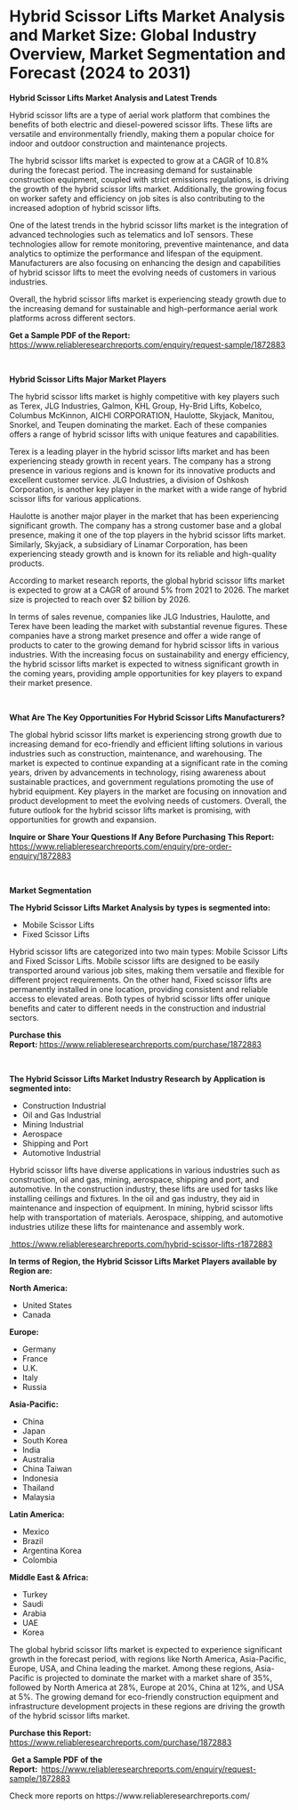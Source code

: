 <p><h1>Hybrid Scissor Lifts Market Analysis and Market Size: Global Industry Overview, Market Segmentation and Forecast (2024 to 2031)</h1></p><p><strong>Hybrid Scissor Lifts Market Analysis and Latest Trends</strong></p>
<p><p>Hybrid scissor lifts are a type of aerial work platform that combines the benefits of both electric and diesel-powered scissor lifts. These lifts are versatile and environmentally friendly, making them a popular choice for indoor and outdoor construction and maintenance projects.</p><p>The hybrid scissor lifts market is expected to grow at a CAGR of 10.8% during the forecast period. The increasing demand for sustainable construction equipment, coupled with strict emissions regulations, is driving the growth of the hybrid scissor lifts market. Additionally, the growing focus on worker safety and efficiency on job sites is also contributing to the increased adoption of hybrid scissor lifts.</p><p>One of the latest trends in the hybrid scissor lifts market is the integration of advanced technologies such as telematics and IoT sensors. These technologies allow for remote monitoring, preventive maintenance, and data analytics to optimize the performance and lifespan of the equipment. Manufacturers are also focusing on enhancing the design and capabilities of hybrid scissor lifts to meet the evolving needs of customers in various industries.</p><p>Overall, the hybrid scissor lifts market is experiencing steady growth due to the increasing demand for sustainable and high-performance aerial work platforms across different sectors.</p></p>
<p><strong>Get a Sample PDF of the Report:&nbsp;</strong> <a href="https://www.reliableresearchreports.com/enquiry/request-sample/1872883">https://www.reliableresearchreports.com/enquiry/request-sample/1872883</a></p>
<p>&nbsp;</p>
<p><strong>Hybrid Scissor Lifts Major Market Players</strong></p>
<p><p>The hybrid scissor lifts market is highly competitive with key players such as Terex, JLG Industries, Galmon, KHL Group, Hy-Brid Lifts, Kobelco, Columbus McKinnon, AICHI CORPORATION, Haulotte, Skyjack, Manitou, Snorkel, and Teupen dominating the market. Each of these companies offers a range of hybrid scissor lifts with unique features and capabilities.</p><p>Terex is a leading player in the hybrid scissor lifts market and has been experiencing steady growth in recent years. The company has a strong presence in various regions and is known for its innovative products and excellent customer service. JLG Industries, a division of Oshkosh Corporation, is another key player in the market with a wide range of hybrid scissor lifts for various applications.</p><p>Haulotte is another major player in the market that has been experiencing significant growth. The company has a strong customer base and a global presence, making it one of the top players in the hybrid scissor lifts market. Similarly, Skyjack, a subsidiary of Linamar Corporation, has been experiencing steady growth and is known for its reliable and high-quality products.</p><p>According to market research reports, the global hybrid scissor lifts market is expected to grow at a CAGR of around 5% from 2021 to 2026. The market size is projected to reach over $2 billion by 2026.</p><p>In terms of sales revenue, companies like JLG Industries, Haulotte, and Terex have been leading the market with substantial revenue figures. These companies have a strong market presence and offer a wide range of products to cater to the growing demand for hybrid scissor lifts in various industries. With the increasing focus on sustainability and energy efficiency, the hybrid scissor lifts market is expected to witness significant growth in the coming years, providing ample opportunities for key players to expand their market presence.</p></p>
<p>&nbsp;</p>
<p><strong>What Are The Key Opportunities For Hybrid Scissor Lifts Manufacturers?</strong></p>
<p><p>The global hybrid scissor lifts market is experiencing strong growth due to increasing demand for eco-friendly and efficient lifting solutions in various industries such as construction, maintenance, and warehousing. The market is expected to continue expanding at a significant rate in the coming years, driven by advancements in technology, rising awareness about sustainable practices, and government regulations promoting the use of hybrid equipment. Key players in the market are focusing on innovation and product development to meet the evolving needs of customers. Overall, the future outlook for the hybrid scissor lifts market is promising, with opportunities for growth and expansion.</p></p>
<p><strong>Inquire or Share Your Questions If Any Before Purchasing This Report:</strong> <a href="https://www.reliableresearchreports.com/enquiry/pre-order-enquiry/1872883">https://www.reliableresearchreports.com/enquiry/pre-order-enquiry/1872883</a></p>
<p>&nbsp;</p>
<p><strong>Market Segmentation</strong></p>
<p><strong>The Hybrid Scissor Lifts Market Analysis by types is segmented into:</strong></p>
<p><ul><li>Mobile Scissor Lifts</li><li>Fixed Scissor Lifts</li></ul></p>
<p><p>Hybrid scissor lifts are categorized into two main types: Mobile Scissor Lifts and Fixed Scissor Lifts. Mobile scissor lifts are designed to be easily transported around various job sites, making them versatile and flexible for different project requirements. On the other hand, Fixed scissor lifts are permanently installed in one location, providing consistent and reliable access to elevated areas. Both types of hybrid scissor lifts offer unique benefits and cater to different needs in the construction and industrial sectors.</p></p>
<p><strong>Purchase this Report:&nbsp;</strong><a href="https://www.reliableresearchreports.com/purchase/1872883">https://www.reliableresearchreports.com/purchase/1872883</a></p>
<p>&nbsp;</p>
<p><strong>The Hybrid Scissor Lifts Market Industry Research by Application is segmented into:</strong></p>
<p><ul><li>Construction Industrial</li><li>Oil and Gas Industrial</li><li>Mining Industrial</li><li>Aerospace</li><li>Shipping and Port</li><li>Automotive Industrial</li></ul></p>
<p><p>Hybrid scissor lifts have diverse applications in various industries such as construction, oil and gas, mining, aerospace, shipping and port, and automotive. In the construction industry, these lifts are used for tasks like installing ceilings and fixtures. In the oil and gas industry, they aid in maintenance and inspection of equipment. In mining, hybrid scissor lifts help with transportation of materials. Aerospace, shipping, and automotive industries utilize these lifts for maintenance and assembly work.</p></p>
<p><a href="https://www.reliableresearchreports.com/hybrid-scissor-lifts-r1872883">&nbsp;https://www.reliableresearchreports.com/hybrid-scissor-lifts-r1872883</a></p>
<p><strong>In terms of Region, the Hybrid Scissor Lifts Market Players available by Region are:</strong></p>
<p>
    <p> <strong> North America: </strong>
        <ul>
            <li>United States</li>
            <li>Canada</li>
        </ul>
        </p> 
    <p> <strong> Europe: </strong>
        <ul>
            <li>Germany</li>
            <li>France</li>
            <li>U.K.</li>
            <li>Italy</li>
            <li>Russia</li>
        </ul>
        </p> 
    <p> <strong> Asia-Pacific: </strong>
        <ul>
            <li>China</li>
            <li>Japan</li>
            <li>South Korea</li>
            <li>India</li>
            <li>Australia</li>
            <li>China Taiwan</li>
            <li>Indonesia</li>
            <li>Thailand</li>
            <li>Malaysia</li>
        </ul>
        </p> 
    <p> <strong> Latin America: </strong>
        <ul>
            <li>Mexico</li>
            <li>Brazil</li>
            <li>Argentina Korea</li>
            <li>Colombia</li>
        </ul>
        </p> 
    <p> <strong> Middle East & Africa: </strong>
        <ul>
            <li>Turkey</li>
            <li>Saudi</li>
            <li>Arabia</li>
            <li>UAE</li>
            <li>Korea</li>
        </ul>
    </p>
    </p>
<p><p>The global hybrid scissor lifts market is expected to experience significant growth in the forecast period, with regions like North America, Asia-Pacific, Europe, USA, and China leading the market. Among these regions, Asia-Pacific is projected to dominate the market with a market share of 35%, followed by North America at 28%, Europe at 20%, China at 12%, and USA at 5%. The growing demand for eco-friendly construction equipment and infrastructure development projects in these regions are driving the growth of the hybrid scissor lifts market.</p></p>
<p><strong>Purchase this Report: </strong><a href="https://www.reliableresearchreports.com/purchase/1872883">https://www.reliableresearchreports.com/purchase/1872883</a></p>
<p>&nbsp;<strong>Get a Sample PDF of the Report:&nbsp;&nbsp;</strong><a href="https://www.reliableresearchreports.com/enquiry/request-sample/1872883">https://www.reliableresearchreports.com/enquiry/request-sample/1872883</a></p>
<p><strong></strong></p>
<p>Check more reports on https://www.reliableresearchreports.com/</p>